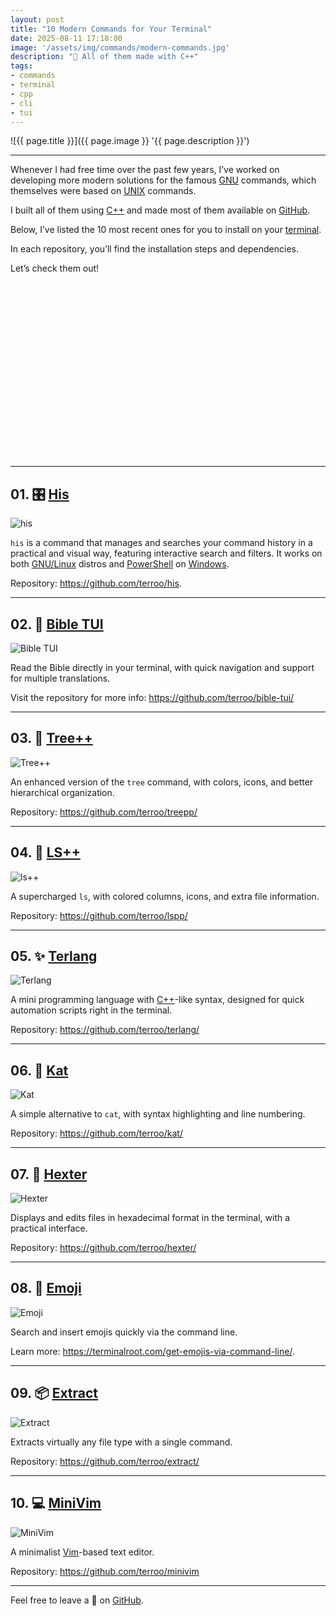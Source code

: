 ```yaml
---
layout: post
title: "10 Modern Commands for Your Terminal"
date: 2025-08-11 17:18:00
image: '/assets/img/commands/modern-commands.jpg'
description: "🚀 All of them made with C++"
tags:
- commands
- terminal
- cpp
- cli
- tui
---
```


![{{ page.title }}]({{ page.image }} '{{ page.description }}')

---  

Whenever I had free time over the past few years, I’ve worked on developing more modern solutions for the famous [GNU](https://terminalroot.com/tags#gnu) commands, which themselves were based on [UNIX](https://terminalroot.com/tags#unix) commands.  

I built all of them using [C++](https://terminalroot.com/tags#cpp) and made most of them available on [GitHub](https://github.com/terroo/).  

Below, I’ve listed the 10 most recent ones for you to install on your [terminal](https://terminalroot.com/tags#terminal).  

In each repository, you’ll find the installation steps and dependencies.  

Let’s check them out!  


<!-- SQUARE - GAMES ROOT -->
<script async src="//pagead2.googlesyndication.com/pagead/js/adsbygoogle.js"></script>
<ins class="adsbygoogle"
style="display:inline-block;width:336px;height:280px"
data-ad-client="ca-pub-2838251107855362"
data-ad-slot="5351066970"></ins>
<script>
(adsbygoogle = window.adsbygoogle || []).push({});
</script>

---  

## 01. 🎛️ [His](https://github.com/terroo/his)  
![his](https://github.com/terroo/terroo.github.io/raw/main/assets/img/commands/his.gif?raw=true)  

`his` is a command that manages and searches your command history in a practical and visual way, featuring interactive search and filters. It works on both [GNU/Linux](https://terminalroot.com/tags#gnulinux) distros and [PowerShell](https://terminalroot.com/tags#powershell) on [Windows](https://terminalroot.com/tags#windows).  

Repository: <https://github.com/terroo/his>.  

---  

## 02. 🙏 [Bible TUI](https://github.com/terroo/bible-tui)  
![Bible TUI](https://github.com/terroo/bible-tui/raw/main/assets/en-blible-tui.png)  

Read the Bible directly in your terminal, with quick navigation and support for multiple translations.  

Visit the repository for more info: <https://github.com/terroo/bible-tui/>  

---  

## 03. 🌳 [Tree++](https://github.com/terroo/treepp)  
![Tree++](https://github.com/terroo/treepp/raw/main/treepp.png)  

An enhanced version of the `tree` command, with colors, icons, and better hierarchical organization.  

Repository: <https://github.com/terroo/treepp/>  

---  

## 04. 🎡 [LS++](https://github.com/terroo/lspp)  
![ls++](https://github.com/terroo/lspp/raw/main/assets/lspp.png)  

A supercharged `ls`, with colored columns, icons, and extra file information.  

Repository: <https://github.com/terroo/lspp/>  

---  

## 05. ✨ [Terlang](https://github.com/terroo/terlang)  
![Terlang](https://github.com/terroo/terlang/raw/main/logo-ter-terlang.png)  

A mini programming language with [C++](https://terminalroot.com/tags#cpp)-like syntax, designed for quick automation scripts right in the terminal.  

Repository: <https://github.com/terroo/terlang/>  

---  

## 06. 📝 [Kat](https://github.com/terroo/kat)  
![Kat](https://github.com/terroo/kat/raw/main/assets/kat-command-example.png)  

A simple alternative to `cat`, with syntax highlighting and line numbering.  

Repository: <https://github.com/terroo/kat/>  

---  

## 07. 🎨 [Hexter](https://github.com/terroo/hexter)  
![Hexter](https://github.com/terroo/hexter/raw/main/hexter-windows.jpg)  

Displays and edits files in hexadecimal format in the terminal, with a practical interface.  

Repository: <https://github.com/terroo/hexter/>  

---  

## 08. 🚀 [Emoji](https://terminalroot.com/get-emojis-via-command-line/)  
![Emoji](https://terminalroot.com.br/assets/img/terminal/emoji.jpg)  

Search and insert emojis quickly via the command line.  

Learn more: <https://terminalroot.com/get-emojis-via-command-line/>.  

---  

## 09. 📦 [Extract](https://github.com/terroo/extract)  
![Extract](https://github.com/terroo/extract/raw/main/script/extract.png)  

Extracts virtually any file type with a single command.  

Repository: <https://github.com/terroo/extract/>  

---  

## 10. 💻 [MiniVim](https://github.com/terroo/minivim)
![MiniVim](https://github.com/terroo/minivim/raw/main/img/insert.png)  

A minimalist [Vim](https://terminalroot.com/tags#vim)-based text editor.

Repository: <https://github.com/terroo/minivim>  

---  

Feel free to leave a 🌟 on [GitHub](https://github.com/terroo/).  


